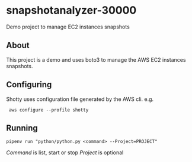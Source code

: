 # snapshotanalyzer-30000

Demo project to manage EC2 instances snapshots

## About

This project is a demo and uses boto3 to manage the AWS EC2 instances snapshots.

## Configuring

Shotty uses configuration file generated by the AWS cli. e.g.

` aws configure --profile shotty`

## Running

 `pipenv run "python/python.py <command>
 --Project=PROJECT"`

 *Command* is list, start or stop
 *Project* is optional
